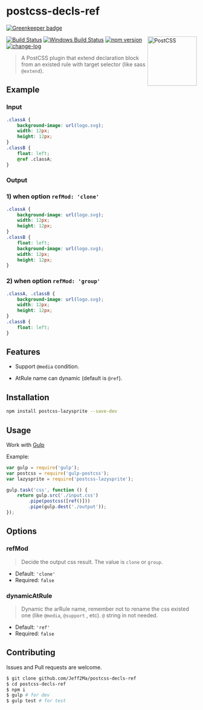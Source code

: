 # postcss-decls-ref

[![Greenkeeper badge](https://badges.greenkeeper.io/Jeff2Ma/postcss-decls-ref.svg)](https://greenkeeper.io/)

<img align="right" width="130" height="130" title="PostCSS" src="http://postcss.github.io/postcss/logo.svg">

[![Build Status](https://travis-ci.org/Jeff2Ma/postcss-decls-ref.svg?branch=master)](https://travis-ci.org/Jeff2Ma/postcss-decls-ref)
[![Windows Build Status](https://ci.appveyor.com/api/projects/status/github/Jeff2Ma/postcss-decls-ref?branch=master&svg=true)](https://ci.appveyor.com/project/Jeff2Ma/postcss-decls-ref)
[![npm version](https://badge.fury.io/js/postcss-decls-ref.svg)](https://www.npmjs.com/package/postcss-decls-ref)
[![change-log](https://img.shields.io/badge/changelog-md-blue.svg)](https://github.com/Jeff2Ma/postcss-decls-ref/blob/master/CHANGELOG.md)

> A PostCSS plugin that extend declaration block from an existed rule with target selector (like sass `@extend`).


## Example

### Input

```css
.classA {
	background-image: url(logo.svg);
	width: 12px;
	height: 12px;
}
.classB {
	float: left;
	@ref .classA;
}

```

### Output

### 1) when option `refMod: 'clone'`

```css
.classA {
	background-image: url(logo.svg);
	width: 12px;
	height: 12px;
}
.classB {
	float: left;
	background-image: url(logo.svg);
	width: 12px;
	height: 12px;
}
```

### 2) when option `refMod: 'group'`

```css
.classA, .classB {
	background-image: url(logo.svg);
	width: 12px;
	height: 12px;
}
.classB {
	float: left;
}
```

## Features

- Support `@media` condition.

- AtRule name can dynamic (default is `@ref`).

## Installation

```bash
npm install postcss-lazysprite --save-dev
```
## Usage

Work with [Gulp](//gulpjs.com)

Example:

```javascript
var gulp = require('gulp');
var postcss = require('gulp-postcss');
var lazysprite = require('postcss-lazysprite');

gulp.task('css', function () {
	return gulp.src('./input.css')
		.pipe(postcss([ref()]))
		.pipe(gulp.dest('./output'));
});
```

## Options

### refMod

> Decide the output css result. The value is `clone` or `group`. 

- Default: `'clone'`
- Required: `false`

### dynamicAtRule

> Dynamic the arRule name, remember not to rename the css existed one (like `@media`, `@support` , etc). `@` string in not needed.

- Default: `'ref'`
- Required: `false`

## Contributing

Issues and Pull requests are welcome.

```bash
$ git clone github.com/Jeff2Ma/postcss-decls-ref
$ cd postcss-decls-ref
$ npm i
$ gulp # for dev
$ gulp test # for test
```

